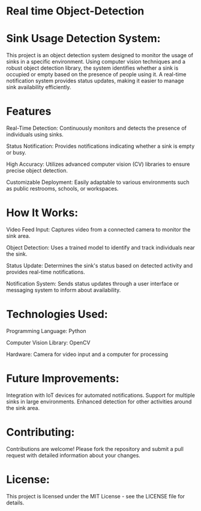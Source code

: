 # Real time Object-Detection

# Sink Usage Detection System:

This project is an object detection system designed to monitor the usage of sinks in a specific environment. Using computer vision techniques and a robust object detection library, the system identifies whether a sink is occupied or empty based on the presence of people using it. A real-time notification system provides status updates, making it easier to manage sink availability efficiently.

# Features
Real-Time Detection: Continuously monitors and detects the presence of individuals using sinks.

Status Notification: Provides notifications indicating whether a sink is empty or busy.

High Accuracy: Utilizes advanced computer vision (CV) libraries to ensure precise object detection.

Customizable Deployment: Easily adaptable to various environments such as public restrooms, schools, or workspaces.


# How It Works:

Video Feed Input: Captures video from a connected camera to monitor the sink area.

Object Detection: Uses a trained model to identify and track individuals near the sink.

Status Update: Determines the sink's status based on detected activity and provides real-time notifications.

Notification System: Sends status updates through a user interface or messaging system to inform about availability.

# Technologies Used:

Programming Language: Python

Computer Vision Library: OpenCV

Hardware: Camera for video input and a computer for processing

# Future Improvements:

Integration with IoT devices for automated notifications.
Support for multiple sinks in large environments.
Enhanced detection for other activities around the sink area.

# Contributing:

Contributions are welcome! Please fork the repository and submit a pull request with detailed information about your changes.

# License:

This project is licensed under the MIT License - see the LICENSE file for details.
